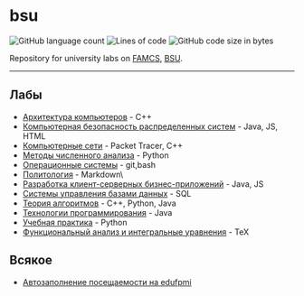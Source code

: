 # bsu

<p>
  <img alt="GitHub language count" src="https://img.shields.io/github/languages/count/pischule/bsu">
  <img alt="Lines of code" src="https://img.shields.io/tokei/lines/github/pischule/bsu">
  <img alt="GitHub code size in bytes" src="https://img.shields.io/github/languages/code-size/pischule/bsu">
</p>

Repository for university labs on [FAMCS](http://fpmi.bsu.by/), [BSU](https://bsu.by/).

---

## Лабы

- [Архитектура компьютеров](АК/) - C++
- [Компьютерная безопасность распределенных систем](КБРС/) - Java, JS, HTML
- [Компьютерные сети](КС/) - Packet Tracer, C++
- [Методы численного анализа](МЧА/) - Python
- [Операционные системы](ОС/) - git,bash
- [Политология](ПО/) - Markdown\
- [Разработка клиент-серверных бизнес-приложений](РКСБП/) - Java, JS
- [Системы управления базами данных](СУБД/) - SQL
- [Теория алгоритмов](ТА/) - С++, Python, Java
- [Технологии программирования](ТП/) - Java
- [Учебная практика](УП/) - Python
- [Функциональный анализ и интегральные уравнения](ФАиИУ/) - TeX

## Всякое

- [Автозаполнение посещаемости на edufpmi](https://github.com/pischule/edufpmi-automation)
